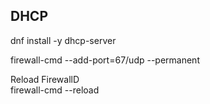 DHCP  
------------  

dnf install -y dhcp-server

firewall-cmd --add-port=67/udp --permanent  

Reload FirewallD  
firewall-cmd --reload
